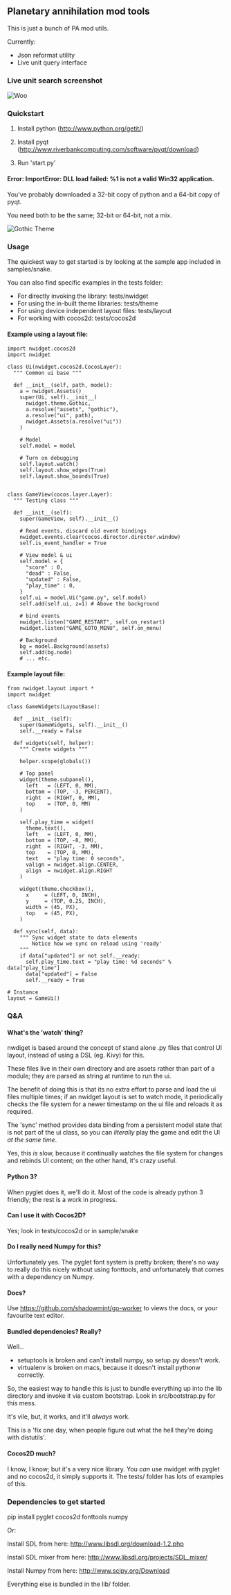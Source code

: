 ## Planetary annihilation mod tools

This is just a bunch of PA mod utils.

Currently:

- Json reformat utility
- Live unit query interface

### Live unit search screenshot

![Woo](https://raw.github.com/shadowmint/pau/master/imgs/example.png) 

### Quickstart

1) Install python (http://www.python.org/getit/)

2) Install pyqt (http://www.riverbankcomputing.com/software/pyqt/download)

3) Run 'start.py'


#### Error: ImportError: DLL load failed: %1 is not a valid Win32 application.

You've probably downloaded a 32-bit copy of python and a 64-bit copy of pyqt.

You need both to be the same; 32-bit or 64-bit, not a mix.



![Gothic Theme](https://raw.github.com/shadowmint/nwidget/master/assets/img/gothic.png) 


### Usage

The quickest way to get started is by looking at the sample
app included in samples/snake.

You can also find specific examples in the tests folder:

- For directly invoking the library: tests/nwidget
- For using the in-built theme libraries: tests/theme
- For using device independent layout files: tests/layout
- For working with cocos2d: tests/cocos2d

#### Example using a layout file:

    import nwidget.cocos2d
    import nwidget

    class Ui(nwidget.cocos2d.CocosLayer):
      """ Common ui base """

      def __init__(self, path, model):
        a = nwidget.Assets()
        super(Ui, self).__init__(
          nwidget.theme.Gothic,
          a.resolve("assets", "gothic"),
          a.resolve("ui", path),
          nwidget.Assets(a.resolve("ui"))
        )

        # Model
        self.model = model

        # Turn on debugging
        self.layout.watch()
        self.layout.show_edges(True)
        self.layout.show_bounds(True)


    class GameView(cocos.layer.Layer):
      """ Testing class """

      def __init__(self):
        super(GameView, self).__init__()

        # Read events, discard old event bindings
        nwidget.events.clear(cocos.director.director.window)
        self.is_event_handler = True

        # View model & ui
        self.model = {
          "score" : 0,
          "dead" : False,
          "updated" : False,
          "play_time" : 0,
        }
        self.ui = model.Ui("game.py", self.model)
        self.add(self.ui, z=1) # Above the background

        # bind events
        nwidget.listen("GAME_RESTART", self.on_restart)
        nwidget.listen("GAME_GOTO_MENU", self.on_menu)

        # Background
        bg = model.Background(assets)
        self.add(bg.node)
        # ... etc.

#### Example layout file:

    from nwidget.layout import *
    import nwidget

    class GameWidgets(LayoutBase):

      def __init__(self):
        super(GameWidgets, self).__init__()
        self.__ready = False

      def widgets(self, helper):
        """ Create widgets """

        helper.scope(globals())

        # Top panel
        widget(theme.subpanel(),
          left   = (LEFT, 0, MM),
          bottom = (TOP, -3, PERCENT),
          right  = (RIGHT, 0, MM),
          top    = (TOP, 0, MM)
        )

        self.play_time = widget(
          theme.text(),
          left   = (LEFT, 0, MM),
          bottom = (TOP, -8, MM),
          right  = (RIGHT, -3, MM),
          top    = (TOP, 0, MM),
          text   = "play time: 0 seconds",
          valign = nwidget.align.CENTER,
          align  = nwidget.align.RIGHT
        )

        widget(theme.checkbox(),
          x     = (LEFT, 0, INCH),
          y     = (TOP, 0.25, INCH),
          width = (45, PX),
          top   = (45, PX),
        )

      def sync(self, data):
        """ Sync widget state to data elements
            Notice how we sync on reload using 'ready'
        """
        if data["updated"] or not self.__ready:
          self.play_time.text = "play time: %d seconds" % data["play_time"]
          data["updated"] = False
          self.__ready = True

    # Instance
    layout = GameUi()

### Q&A

#### What's the 'watch' thing?

nwdiget is based around the concept of stand alone .py files that control
UI layout, instead of using a DSL (eg. Kivy) for this.

These files live in their own directory and are assets rather than part of
a module; they are parsed as string at runtime to run the ui.

The benefit of doing this is that its no extra effort to parse and load the
ui files multiple times; if an nwidget layout is set to watch mode, it 
periodically checks the file system for a newer timestamp on the ui file
and reloads it as required.

The 'sync' method provides data binding from a persistent model state 
that is not part of the ui class, so you can *literally* play the game
and edit the UI *at the same time*.

Yes, this *is* slow, because it continually watches the file system for
changes and rebinds UI content; on the other hand, it's crazy useful.

#### Python 3?

When pyglet does it, we'll do it. Most of the code is already python 3
friendly; the rest is a work in progress.

#### Can I use it with Cocos2D?

Yes; look in tests/cocos2d or in sample/snake

#### Do I really need Numpy for this? 

Unfortunately yes. The pyglet font system is pretty broken; there's no way 
to really do this nicely without using fonttools, and unfortunately that 
comes with a dependency on Numpy. 

#### Docs?

Use https://github.com/shadowmint/go-worker to views the docs, or your
favourite text editor.

#### Bundled dependencies? Really?

Well...

- setuptools is broken and can't install numpy, so setup.py doesn't work.
- virtualenv is broken on macs, because it doesn't install pythonw correctly.

So, the easiest way to handle this is just to bundle everything up into the lib
directory and invoke it via custom bootstrap. Look in src/bootstrap.py for this
mess.

It's vile, but, it works, and it'll *always* work.

This is a 'fix one day, when people figure out what the hell they're doing with
distutils'.

#### Cocos2D much?

I know, I know; but it's a very nice library. You *can* use nwidget with pyglet and no cocos2d,
it simply supports it. The tests/ folder has lots of examples of this.

### Dependencies to get started

pip install pyglet cocos2d fonttools numpy

Or:

Install SDL from here:
http://www.libsdl.org/download-1.2.php

Install SDL mixer from here:
http://www.libsdl.org/projects/SDL_mixer/

Install Numpy from here:
http://www.scipy.org/Download

Everything else is bundled in the lib/ folder.
